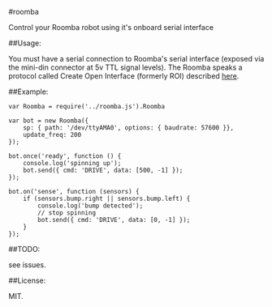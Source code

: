 #roomba

Control your Roomba robot using it's onboard serial interface

##Usage:

You must have a serial connection to Roomba's serial interface (exposed via 
the mini-din connector at 5v TTL signal levels).  The Roomba speaks a protocol 
called Create Open Interface (formerly ROI) described 
[here](https://www.irobot.com/filelibrary/pdfs/hrd/create/Create%20Open%20Interface_v2.pdf).


##Example:

	var Roomba = require('../roomba.js').Roomba

	var bot = new Roomba({
	    sp: { path: '/dev/ttyAMA0', options: { baudrate: 57600 }},
	    update_freq: 200
	});

	bot.once('ready', function () {
		console.log('spinning up');
		bot.send({ cmd: 'DRIVE', data: [500, -1] });
	});

	bot.on('sense', function (sensors) {
		if (sensors.bump.right || sensors.bump.left) {
			console.log('bump detected');
			// stop spinning
			bot.send({ cmd: 'DRIVE', data: [0, -1] });
		}
	});

##TODO:

see issues.

##License:

MIT.
